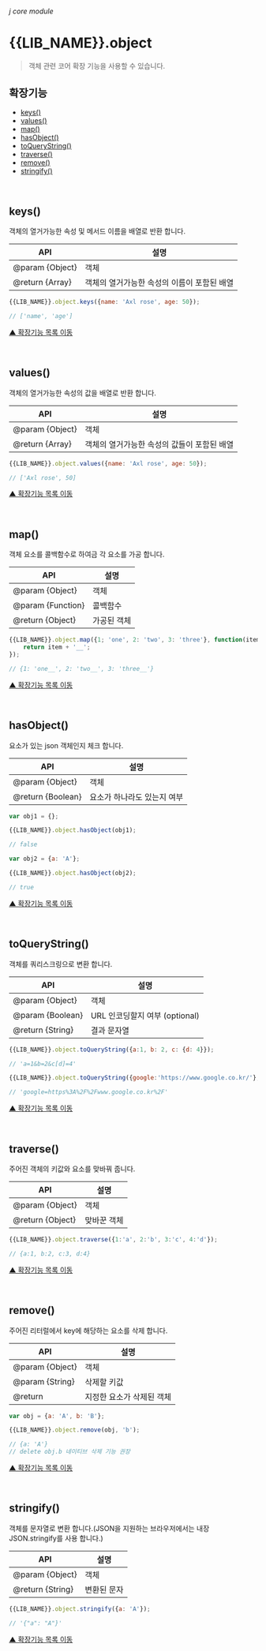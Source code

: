 ###### j core module

# {{LIB_NAME}}.object
> 객체 관련 코어 확장 기능을 사용할 수 있습니다.

## 확장기능

- [keys()](#keys)
- [values()](#values)
- [map()](#map)
- [hasObject()](#hasobject)
- [toQueryString()](#toquerystring)
- [traverse()](#traverse)
- [remove()](#remove)
- [stringify()](#stringify)

<br>

## keys()
객체의 열거가능한 속성 및 메서드 이름을 배열로 반환 합니다.

API | 설명
--- | ---
@param {Object} | 객체
@return {Array} | 객체의 열거가능한 속성의 이름이 포함된 배열

```js
{{LIB_NAME}}.object.keys({name: 'Axl rose', age: 50});

// ['name', 'age']
```

[▲ 확장기능 목록 이동](#확장기능)

<br>

## values()
객체의 열거가능한 속성의 값을 배열로 반환 합니다.

API | 설명
--- | ---
@param {Object} | 객체
@return {Array} | 객체의 열거가능한 속성의 값들이 포함된 배열

```js
{{LIB_NAME}}.object.values({name: 'Axl rose', age: 50});

// ['Axl rose', 50]
```

[▲ 확장기능 목록 이동](#확장기능)

<br>

## map()
객체 요소를 콜백함수로 하여금 각 요소를 가공 합니다.

API | 설명
--- | ---
@param {Object} | 객체
@param {Function} | 콜백함수
@return {Object} | 가공된 객체

```js
{{LIB_NAME}}.object.map({1; 'one', 2: 'two', 3: 'three'}, function(item, key) {
    return item + '__';
});

// {1: 'one__', 2: 'two__', 3: 'three__'}
```

[▲ 확장기능 목록 이동](#확장기능)

<br>

## hasObject()
요소가 있는 json 객체인지 체크 합니다.

API | 설명
--- | ---
@param {Object} | 객체
@return {Boolean} | 요소가 하나라도 있는지 여부

```js
var obj1 = {};

{{LIB_NAME}}.object.hasObject(obj1);

// false
```
```js
var obj2 = {a: 'A'};

{{LIB_NAME}}.object.hasObject(obj2);

// true
```

[▲ 확장기능 목록 이동](#확장기능)

<br>

## toQueryString()
객체를 쿼리스크링으로 변환 합니다.

API | 설명
--- | ---
@param {Object} | 객체
@param {Boolean} | URL 인코딩할지 여부 (optional)
@return {String} | 결과 문자열

```js
{{LIB_NAME}}.object.toQueryString({a:1, b: 2, c: {d: 4}});

// 'a=1&b=2&c[d]=4'
```
```js
{{LIB_NAME}}.object.toQueryString({google:'https://www.google.co.kr/'}, true);

// 'google=https%3A%2F%2Fwww.google.co.kr%2F'
```

[▲ 확장기능 목록 이동](#확장기능)

<br>

## traverse()
주어진 객체의 키값와 요소를 맞바꿔 줍니다.

API | 설명
--- | ---
@param {Object} | 객체
@return {Object} | 맞바꾼 객체

```js
{{LIB_NAME}}.object.traverse({1:'a', 2:'b', 3:'c', 4:'d'});

// {a:1, b:2, c:3, d:4}
```

[▲ 확장기능 목록 이동](#확장기능)

<br>

## remove()
주어진 리터럴에서 key에 해당하는 요소를 삭제 합니다.

API | 설명
--- | ---
@param {Object} | 객체
@param {String} | 삭제할 키값
@return | 지정한 요소가 삭제된 객체

```js
var obj = {a: 'A', b: 'B'};

{{LIB_NAME}}.object.remove(obj, 'b');

// {a: 'A'}
// delete obj.b 네이티브 삭제 기능 권장
```

[▲ 확장기능 목록 이동](#확장기능)

<br>

## stringify()
객체를 문자열로 변환 합니다.(JSON을 지원하는 브라우저에서는 내장 JSON.stringify를 사용 합니다.)

API | 설명
--- | ---
@param {Object} | 객체
@return {String} | 변환된 문자

```js
{{LIB_NAME}}.object.stringify({a: 'A'});

// '{"a": "A"}'
```

[▲ 확장기능 목록 이동](#확장기능)
